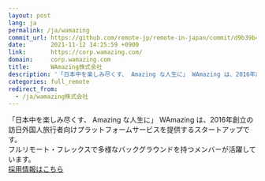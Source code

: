 ```yaml
---
layout: post
lang: ja
permalink: /ja/wamazing
commit_url: https://github.com/remote-jp/remote-in-japan/commit/d9b39b4e26a8528099daf7933a92f95cb5fc31e8
date:       2021-11-12 14:25:59 +0900
link:       https://corp.wamazing.com/
domain:     corp.wamazing.com
title:      WAmazing株式会社
description: '「日本中を楽しみ尽くす、 Amazing な人生に」 WAmazing は、2016年創立の訪日外国人旅行者向けプラットフォームサービスを提供するスタートアップです。 フルリモート・フレックスで多様なバックグラウンドを持つメンバーが活躍しています。 採用情報はこちら'
categories: full_remote
redirect_from:
  - /ja/wamazing株式会社
---
```


<p>「日本中を楽しみ尽くす、 Amazing な人生に」 WAmazing は、2016年創立の訪日外国人旅行者向けプラットフォームサービスを提供するスタートアップです。<br />フルリモート・フレックスで多様なバックグラウンドを持つメンバーが活躍しています。<br /><a href="https://corp.wamazing.com/recruit">採用情報はこちら</a></p>
